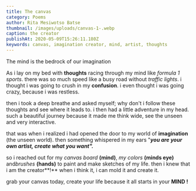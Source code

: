```yaml
---
title: The canvas
category: Poems
author: Rita Mesiwotso Batse
thumbnail: /images/uploads/canvas-1-.webp
caption: the creator
publishAt: 2020-05-09T15:26:11.180Z
keywords: canvas, imagination creator, mind, artist, thoughts
---
```


The mind is the bedrock of our imagination

As i lay on my bed with **thoughts** racing through my mind like _formula 1 sports_. there was so much speed like a busy road without _traffic lights_. i thought i was going to crush in my **confusion**. i even thought i was going crazy, because i was restless.

then i took a deep breathe and asked myself; why don't i follow these thoughts and see where it leads to. i then had a little adventure in my head. such a beautiful journey because it made me think wide, see the unseen and very interactive.

that was when i realized i had opened the door to my world of **imagination** (the unseen world). then something whispered in my ears "**_you are your own artist, create what you want"._**

so i reached out for my _canvas board_ **(mind)**, _my colors_ **(minds eye)** and*brushes* **(hands)** to paint and make sketches of my life. then i knew that i am the creator**!** when i think it, i can mold it and create it.

grab your canvas today, create your life because it all starts in your **MIND !**
